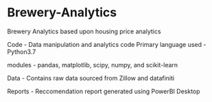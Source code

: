 # Brewery-Analytics
Brewery Analytics based upon housing price analytics


Code - Data manipulation and analytics code
  Primary language used - Python3.7
  
  modules - pandas, matplotlib, scipy, numpy, and scikit-learn 

Data - Contains raw data sourced from Zillow and datafiniti
  

Reports - Reccomendation report generated using PowerBI Desktop
